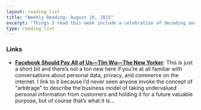 ```yaml
---
layout: reading_list
title: "Weekly Reading: August 16, 2015"
excerpt: "Things I read this week include a celebration of decoding ancient languages and personal data arbitrage."
type: reading_list
---
```


### Links

- [**Facebook Should Pay All of Us—TIm Wu—The New Yorker**](http://www.newyorker.com/business/currency/facebook-should-pay-all-of-us): This is just a short bit and there’s not a ton new here if you’re at all familiar with conversations about personal data, privacy, and commerce on the internet. I link to it because I’d never seen anyone invoke the concept of “arbitrage” to describe the business model of taking undervalued personal information from customers and holding it for a future valuable purpose, but of course that’s what it is…


